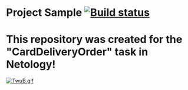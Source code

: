 # Project Sample  [![Build status](https://ci.appveyor.com/api/projects/status/oaanemdyl5kgiwvr?svg=true)](https://ci.appveyor.com/project/AEryushova/carddeliveryorder)
# This repository was created for the "CardDeliveryOrder" task in Netology! 
[![TwuB.gif](https://i.postimg.cc/fLcMW6sN/TwuB.gif)](https://postimg.cc/R6ZkXpqs)
